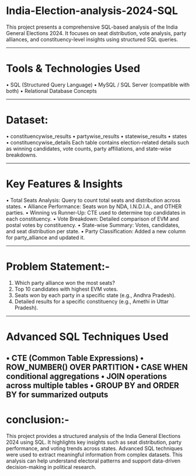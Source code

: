# India-Election-analysis-2024-SQL
This project presents a comprehensive SQL-based analysis of the India General Elections 2024. It focuses on seat distribution, vote analysis, party alliances, and constituency-level insights using structured SQL queries.
________________________________________
# Tools & Technologies Used
•	SQL (Structured Query Language)
•	MySQL / SQL Server (compatible with both)
•	Relational Database Concepts
________________________________________
# Dataset:
•	constituencywise_results
•	partywise_results
•	statewise_results
•	states
•	constituencywise_details
Each table contains election-related details such as winning candidates, vote counts, party affiliations, and state-wise breakdowns.
________________________________________
# Key Features & Insights
•	Total Seats Analysis: Query to count total seats and distribution across states.
•	Alliance Performance: Seats won by NDA, I.N.D.I.A., and OTHER parties.
•	Winning vs Runner-Up: CTE used to determine top candidates in each constituency.
•	Vote Breakdown: Detailed comparison of EVM and postal votes by constituency.
•	State-wise Summary: Votes, candidates, and seat distribution per state.
•	Party Classification: Added a new column for party_alliance and updated it.
________________________________________
 # Problem Statement:- 
1)	Which party alliance won the most seats?
2)	Top 10 candidates with highest EVM votes.
3)	Seats won by each party in a specific state (e.g., Andhra Pradesh).
4)	Detailed results for a specific constituency (e.g., Amethi in Uttar Pradesh).
________________________________________
 # Advanced SQL Techniques Used
•	CTE (Common Table Expressions)
•	ROW_NUMBER() OVER PARTITION
•	CASE WHEN conditional aggregations
•	JOIN operations across multiple tables
•	GROUP BY and ORDER BY for summarized outputs
-------------------------------------------------------------------------------------------------
# conclusion:-
This project provides a structured analysis of the India General Elections 2024 using SQL. It highlights key insights such as seat distribution, party performance, and voting trends across states. Advanced SQL techniques were used to extract meaningful information from complex datasets. This analysis can help understand electoral patterns and support data-driven decision-making in political research.
